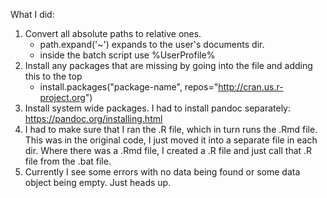What I did:
1. Convert all absolute paths to relative ones.
	- path.expand('~') expands to the user's documents dir.
	- inside the batch script use %UserProfile%
2. Install any packages that are missing by going into the file and adding this to the top
	- install.packages("package-name", repos="http://cran.us.r-project.org")
3. Install system wide packages. I had to install pandoc separately: https://pandoc.org/installing.html
4. I had to make sure that I ran the .R file, which in turn runs the .Rmd file. This was in the original code, I just moved it into a separate file in each dir. Where there was a .Rmd file, I created a .R file and just call that .R file from the .bat file.
5. Currently I see some errors with no data being found or some data object being empty. Just heads up.